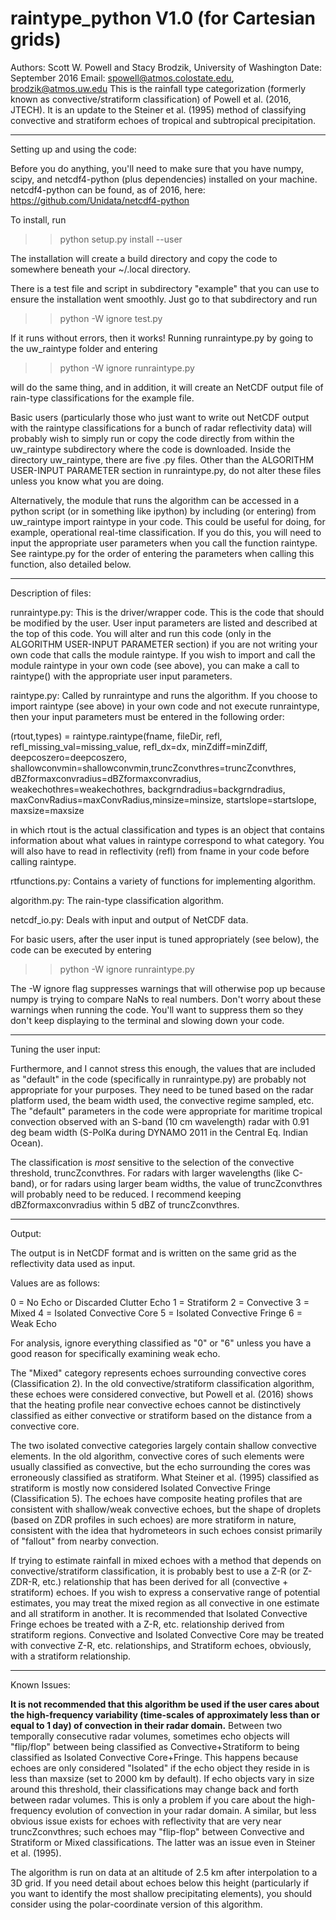 # raintype_python V1.0 (for Cartesian grids)

Authors: Scott W. Powell and Stacy Brodzik, University of Washington
Date: September 2016
Email: spowell@atmos.colostate.edu, brodzik@atmos.uw.edu
This is the rainfall type categorization (formerly known as convective/stratiform classification) of Powell et al. (2016, JTECH). It is an update to the Steiner et al. (1995) method of classifying convective and stratiform echoes of tropical and subtropical precipitation.

----------------------------------------------------------------

Setting up and using the code:

Before you do anything, you'll need to make sure that you have numpy, scipy, and netcdf4-python (plus dependencies) installed on your machine. netcdf4-python can be found, as of 2016, here: https://github.com/Unidata/netcdf4-python

To install, run

>> python setup.py install --user

The installation will create a build directory and copy the code to somewhere beneath your ~/.local directory. 

There is a test file and script in subdirectory "example" that you can use to ensure the installation went smoothly. Just go to that subdirectory and run 

>> python -W ignore test.py 

If it runs without errors, then it works! Running runraintype.py by going to the uw_raintype folder and entering 

>> python -W ignore runraintype.py

will do the same thing, and in addition, it will create an NetCDF output file of rain-type classifications for the example file.

Basic users (particularly those who just want to write out NetCDF output with the raintype classifications for a bunch of radar reflectivity data) will probably wish to simply run or copy the code directly from within the uw_raintype subdirectory where the code is downloaded. Inside the directory uw_raintype, there are five .py files. Other than the ALGORITHM USER-INPUT PARAMETER section in runraintype.py, do not alter these files unless you know what you are doing. 

Alternatively, the module that runs the algorithm can be accessed in a python script (or in something like ipython) by including (or entering)
          from uw_raintype import raintype
in your code. This could be useful for doing, for example, operational real-time classification. If you do this, you will need to input the appropriate user parameters when you call the function raintype. See raintype.py for the order of entering the parameters when calling this function, also detailed below.

----------------------------------------------------------------

Description of files:

runraintype.py: This is the driver/wrapper code. This is the code that should be modified by the user. User input parameters are listed and described at the top of this code. You will alter and run this code (only in the ALGORITHM USER-INPUT PARAMETER section) if you are not writing your own code that calls the module raintype. If you wish to import and call the module raintype in your own code (see above), you can make a call to raintype() with the appropriate user input parameters.

raintype.py: Called by runraintype and runs the algorithm. If you choose to import raintype (see above) in your own code and not execute runraintype, then your input parameters must be entered in the following order:

   (rtout,types) = raintype.raintype(fname, fileDir, refl, refl_missing_val=missing_value,
                                   refl_dx=dx, minZdiff=minZdiff, deepcoszero=deepcoszero,
                                  shallowconvmin=shallowconvmin,truncZconvthres=truncZconvthres,
                                   dBZformaxconvradius=dBZformaxconvradius,
                                   weakechothres=weakechothres, backgrndradius=backgrndradius,
                                   maxConvRadius=maxConvRadius,minsize=minsize,
                                   startslope=startslope, maxsize=maxsize

in which rtout is the actual classification and types is an object that contains information about what values in raintype correspond to what category. You will also have to read in reflectivity (refl) from fname in your code before calling raintype.

rtfunctions.py: Contains a variety of functions for implementing algorithm.

algorithm.py: The rain-type classification algorithm.
 
netcdf_io.py: Deals with input and output of NetCDF data.

For basic users, after the user input is tuned appropriately (see below), the code can be executed by entering

>> python -W ignore runraintype.py

The -W ignore flag suppresses warnings that will otherwise pop up because numpy is trying to compare NaNs to real numbers. Don't worry about these warnings when running the code. You'll want to suppress them so they don't keep displaying to the terminal and slowing down your code.

----------------------------------------------------------------

Tuning the user input:

Furthermore, and I cannot stress this enough, the values that are included as "default" in the code (specifically in runraintype.py) are probably not appropriate for your purposes. They need to be tuned based on the radar platform used, the beam width used, the convective regime sampled, etc. The "default" parameters in the code were appropriate for maritime tropical convection observed with an S-band (10 cm wavelength) radar with 0.91 deg beam width (S-PolKa during DYNAMO 2011 in the Central Eq. Indian Ocean).

The classification is *most* sensitive to the selection of the convective threshold, truncZconvthres. For radars with larger wavelengths (like C-band), or for radars using larger beam widths, the value of truncZconvthres will probably need to be reduced. I recommend keeping dBZformaxconvradius within 5 dBZ of truncZconvthres.

----------------------------------------------------------------

Output:

The output is in NetCDF format and is written on the same grid as the reflectivity data used as input.

Values are as follows:

0 = No Echo or Discarded Clutter Echo
1 = Stratiform
2 = Convective
3 = Mixed
4 = Isolated Convective Core
5 = Isolated Convective Fringe
6 = Weak Echo 

For analysis, ignore everything classified as "0" or "6"  unless you have a good reason for specifically examining weak echo. 

The "Mixed" category represents echoes surrounding convective cores (Classification 2). In the old convective/stratiform classification algorithm, these echoes were considered convective, but Powell et al. (2016) shows that the heating profile near convective echoes cannot be distinctively classified as either convective or stratiform based on the distance from a convective core. 

The two isolated convective categories largely contain shallow convective elements. In the old algorithm, convective cores of such elements were usually classified as convective, but the echo surrounding the cores was erroneously classified as stratiform. What Steiner et al. (1995) classified as stratiform is mostly now considered Isolated Convective Fringe (Classification 5). The echoes have composite heating profiles that are consistent with shallow/weak convective echoes, but the shape of droplets (based on ZDR profiles in such echoes) are more stratiform in nature, consistent with the idea that hydrometeors in such echoes consist primarily of "fallout" from nearby convection.

If trying to estimate rainfall in mixed echoes with a method that depends on convective/stratiform classification, it is probably best to use a Z-R (or Z-ZDR-R, etc.) relationship that has been derived for all (convective + stratiform) echoes. If you wish to express a conservative range of potential estimates, you may treat the mixed region as all convective in one estimate and all stratiform in another. It is recommended that Isolated Convective Fringe echoes be treated with a Z-R, etc. relationship derived from stratiform regions. Convective and Isolated Convective Core may be treated with convective Z-R, etc. relationships, and Stratiform echoes, obviously, with a stratiform relationship.

----------------------------------------------------------------

Known Issues: 

**It is not recommended that this algorithm be used if the user cares about the high-frequency variability (time-scales of approximately less than or equal to 1 day) of convection in their radar domain.** Between two temporally consecutive radar volumes, sometimes echo objects will "flip/flop" between being classified as Convective+Stratiform to being classified as Isolated Convective Core+Fringe. This happens because echoes are only considered "Isolated" if the echo object they reside in is less than maxsize (set to 2000 km by default). If echo objects vary in size around this threshold, their classifications may change back and forth between radar volumes. This is only a problem if you care about the high-frequency evolution of convection in your radar domain. A similar, but less obvious issue exists for echoes with reflectivity that are very near truncZconvthres; such echoes may "flip-flop" between Convective and Stratiform or Mixed classifications. The latter was an issue even in Steiner et al. (1995). 

The algorithm is run on data at an altitude of 2.5 km after interpolation to a 3D grid. If you need detail about echoes below this height (particularly if you want to identify the most shallow precipitating elements), you should consider using the polar-coordinate version of this algorithm.
